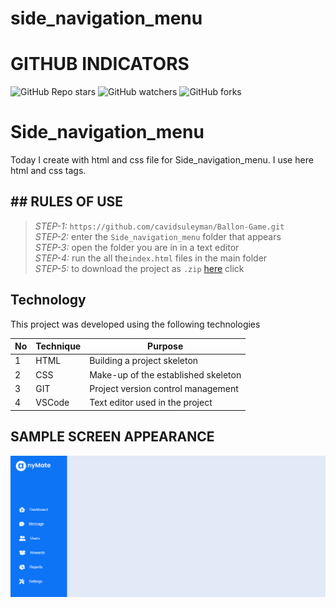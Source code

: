 # side_navigation_menu
 
# GITHUB INDICATORS

![GitHub Repo stars](https://img.shields.io/github/stars/IlkinLion/side_navigation_menu?style=for-the-badge)
![GitHub watchers](https://img.shields.io/github/watchers/IlkinLion/side_navigation_menu?style=for-the-badge)
![GitHub forks](https://img.shields.io/github/forks/IlkinLion/side_navigation_menu?style=for-the-badge)

  # Side_navigation_menu

Today I create with html and css file for Side_navigation_menu. I use here html and css tags. 
## ## RULES OF USE

> *STEP-1:* `https://github.com/cavidsuleyman/Ballon-Game.git` <br/>
> *STEP-2:*  enter the `Side_navigation_menu` folder that appears <br/>
> *STEP-3:*  open the folder you are in in a text editor <br/>
> *STEP-4:*  run the  all the`index.html` files in the main folder <br/>
> *STEP-5:*  to download the project as `.zip`  [here](https://github.com/cavidsuleyman/Ballon-Game/archive/refs/heads/master.zip) click <br/>


## Technology

This project was developed using the following technologies

| No | Technique | Purpose |
| - | ---------- | --------------------- |
| 1 | HTML | Building a project skeleton |
| 2 | CSS |  Make-up of the established skeleton |
| 3 | GIT |  Project version control management |
| 4 | VSCode | Text editor used in the project |


## SAMPLE SCREEN APPEARANCE

![There was a screenshot here](./screen1.PNG)
